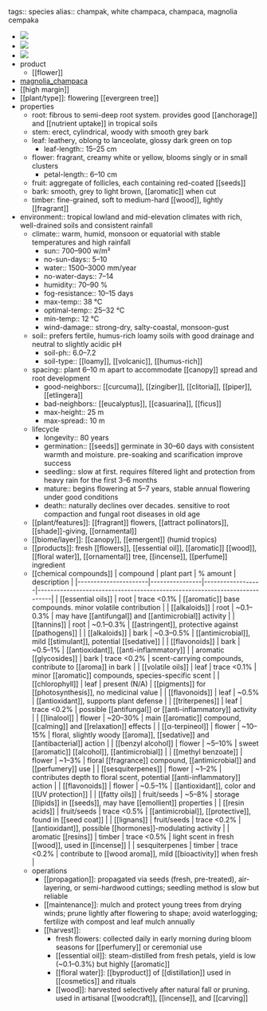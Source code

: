 tags:: species
alias:: champak, white champaca, champaca, magnolia cempaka

- ![](https://peach-geographical-bat-397.mypinata.cloud/ipfs/bafybeiapmu3yu6gy6kdonf4xp4q3lg33wrqtsr44mfkbkepqlqzp4bqkhm)
- ![](https://peach-geographical-bat-397.mypinata.cloud/ipfs/bafybeihkuav2sxohnpxagvqhidqj4xbns2hyvgzjfsxwgua7r2sbfkq2xu)
- ![](https://peach-geographical-bat-397.mypinata.cloud/ipfs/bafybeigya5s63qrx6cnqkrfhvnd54tmqtduhbzof6t3roh6ycplrdzpx4i)
- product
	- [[flower]]
- [magnolia_champaca](https://en.wikipedia.org/wiki/Magnolia_champaca)
- [[high margin]]
- [[plant/type]]: flowering [[evergreen tree]]
- properties
	- root: fibrous to semi-deep root system. provides good [[anchorage]] and [[nutrient uptake]] in tropical soils
	- stem: erect, cylindrical, woody with smooth grey bark
	- leaf: leathery, oblong to lanceolate, glossy dark green on top
		- leaf-length:: 15–25 cm
	- flower: fragrant, creamy white or yellow, blooms singly or in small clusters
		- petal-length:: 6–10 cm
	- fruit: aggregate of follicles, each containing red-coated [[seeds]]
	- bark: smooth, grey to light brown, [[aromatic]] when cut
	- timber: fine-grained, soft to medium-hard [[wood]], lightly [[fragrant]]
- environment:: tropical lowland and mid-elevation climates with rich, well-drained soils and consistent rainfall
	- climate:: warm, humid, monsoon or equatorial with stable temperatures and high rainfall
		- sun:: 700–900 w/m²
		- no-sun-days:: 5–10
		- water:: 1500–3000 mm/year
		- no-water-days:: 7–14
		- humidity:: 70–90 %
		- fog-resistance:: 10–15 days
		- max-temp:: 38 °C
		- optimal-temp:: 25–32 °C
		- min-temp:: 12 °C
		- wind-damage:: strong-dry, salty-coastal, monsoon-gust
	- soil:: prefers fertile, humus-rich loamy soils with good drainage and neutral to slightly acidic pH
		- soil-ph:: 6.0–7.2
		- soil-type:: [[loamy]], [[volcanic]], [[humus-rich]]
	- spacing:: plant 6–10 m apart to accommodate [[canopy]] spread and root development
		- good-neighbors:: [[curcuma]], [[zingiber]], [[clitoria]], [[piper]], [[etlingera]]
		- bad-neighbors:: [[eucalyptus]], [[casuarina]], [[ficus]]
		- max-height:: 25 m
		- max-spread:: 10 m
	- lifecycle
		- longevity:: 80 years
		- germination:: [[seeds]] germinate in 30–60 days with consistent warmth and moisture. pre-soaking and scarification improve success
		- seedling:: slow at first. requires filtered light and protection from heavy rain for the first 3–6 months
		- mature:: begins flowering at 5–7 years, stable annual flowering under good conditions
		- death:: naturally declines over decades. sensitive to root compaction and fungal root diseases in old age
	- [[plant/features]]: [[fragrant]] flowers, [[attract pollinators]], [[shade]]-giving, [[ornamental]]
	- [[biome/layer]]: [[canopy]], [[emergent]] (humid tropics)
	- [[products]]: fresh [[flowers]], [[essential oil]], [[aromatic]] [[wood]], [[floral water]], [[ornamental]] tree, [[incense]], [[perfume]] ingredient
	- [[chemical compounds]]
	  | compound             | plant part     | % amount         | description                                                              |
	  |----------------------|----------------|------------------|---------------------------------------------------------------------------|
	  | [[essential oils]]       | root           | trace <0.1%      | [[aromatic]] base compounds. minor volatile contribution                      |
	  | [[alkaloids]]            | root           | ~0.1–0.3%        | may have [[antifungal]] and [[antimicrobial]] activity                            |
	  | [[tannins]] | root           | ~0.1–0.3%        | [[astringent]], protective against [[pathogens]]                                  |
	  | [[alkaloids]]            | bark           | ~0.3–0.5%        | [[antimicrobial]], mild [[stimulant]], potential [[sedative]]                         |
	  | [[flavonoids]]           | bark           | ~0.5–1%          | [[antioxidant]], [[anti-inflammatory]]                                            |
	  | aromatic [[glycosides]]  | bark           | trace <0.2%      | scent-carrying compounds, contribute to [[aroma]] in bark                     |
	  | [[volatile oils]]        | leaf           | trace <0.1%      | minor [[aromatic]] compounds, species-specific scent                          |
	  | [[chlorophyll]]          | leaf           | present (N/A)    | [[pigments]] for [[photosynthesis]], no medicinal value                            |
	  | [[flavonoids]]           | leaf           | ~0.5%            | [[antioxidant]], supports plant defense                                       |
	  | [[triterpenes]]          | leaf           | trace <0.2%      | possible [[antifungal]] or [[anti-inflammatory]] activity                         |
	  | [[linalool]]             | flower         | ~20–30%          | main [[aromatic]] compound, [[calming]] and [[relaxation]] effects                      |
	  | [[α-terpineol]]          | flower         | ~10–15%          | floral, slightly woody [[aroma]], [[sedative]] and [[antibacterial]] action           |
	  | [[benzyl alcohol]]       | flower         | ~5–10%           | sweet [[aromatic]] [[alcohol]], [[antimicrobial]]                                     |
	  | [[methyl benzoate]]      | flower         | ~1–3%            | floral [[fragrance]] compound, [[antimicrobial]] and [[perfumery]] use                |
	  | [[sesquiterpenes]]       | flower         | ~1–2%            | contributes depth to floral scent, potential [[anti-inflammatory]] action     |
	  | [[flavonoids]]           | flower         | ~0.5–1%          | [[antioxidant]], color and [[UV protection]]                                     |
	  | [[fatty oils]]            | fruit/seeds    | ~5–8%            | storage [[lipids]] in [[seeds]], may have [[emollient]] properties                    |
	  | [[resin acids]]           | fruit/seeds    | trace <0.5%      | [[antimicrobial]], [[protective]], found in [[seed coat]]                             |
	  | [[lignans]]              | fruit/seeds    | trace <0.2%      | [[antioxidant]], possible [[hormones]]-modulating activity                         |
	  | aromatic [[resins]]      | timber         | trace <0.5%      | light scent in fresh [[wood]], used in [[incense]]                                |
	  | sesquiterpenes       | timber         | trace <0.2%      | contribute to [[wood aroma]], mild [[bioactivity]] when fresh                     |
	- operations
		- [[propagation]]: propagated via seeds (fresh, pre-treated), air-layering, or semi-hardwood cuttings; seedling method is slow but reliable
		- [[maintenance]]: mulch and protect young trees from drying winds; prune lightly after flowering to shape; avoid waterlogging; fertilize with compost and leaf mulch annually
		- [[harvest]]:
			- fresh flowers: collected daily in early morning during bloom seasons for [[perfumery]] or ceremonial use
			- [[essential oil]]: steam-distilled from fresh petals, yield is low (~0.1–0.3%) but highly [[aromatic]]
			- [[floral water]]: [[byproduct]] of [[distillation]] used in [[cosmetics]] and rituals
			- [[wood]]: harvested selectively after natural fall or pruning. used in artisanal [[woodcraft]], [[incense]], and [[carving]]